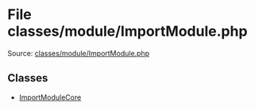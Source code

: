 File classes/module/ImportModule.php
=========

Source: [classes/module/ImportModule.php](https://github.com/PrestaShop/PrestaShop/blob/1.5.2.0/classes/module/ImportModule.php)


Classes
-------

* [ImportModuleCore](class.ImportModuleCore.md)

